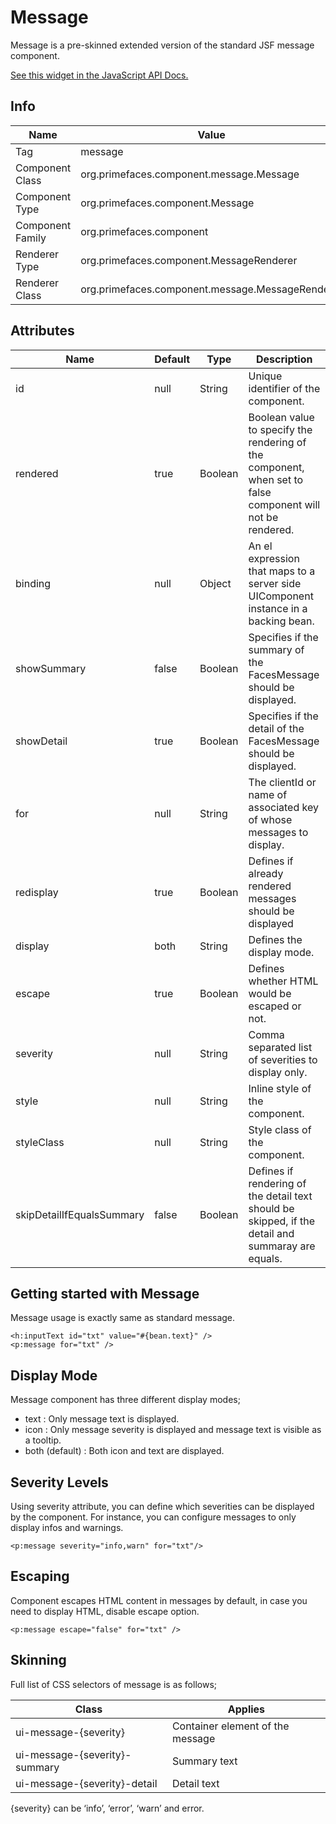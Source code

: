 # Message

Message is a pre-skinned extended version of the standard JSF message component.

[See this widget in the JavaScript API Docs.](../jsdocs/classes/src_PrimeFaces.PrimeFaces.widget.Message.html)

## Info

| Name | Value |
| --- | --- |
| Tag | message
| Component Class | org.primefaces.component.message.Message
| Component Type | org.primefaces.component.Message
| Component Family | org.primefaces.component |
| Renderer Type | org.primefaces.component.MessageRenderer
| Renderer Class | org.primefaces.component.message.MessageRenderer

## Attributes

| Name | Default | Type | Description |
| --- | --- | --- | --- |
id | null | String | Unique identifier of the component.
rendered | true | Boolean | Boolean value to specify the rendering of the component, when set to false component will not be rendered.
binding | null | Object | An el expression that maps to a server side UIComponent instance in a backing bean.
showSummary | false | Boolean | Specifies if the summary of the FacesMessage should be displayed.
showDetail | true | Boolean | Specifies if the detail of the FacesMessage should be displayed.
for | null | String | The clientId or name of associated key of whose messages to display.
redisplay | true | Boolean | Defines if already rendered messages should be displayed
display | both | String | Defines the display mode.
escape | true | Boolean | Defines whether HTML would be escaped or not.
severity | null | String | Comma separated list of severities to display only.
style | null | String | Inline style of the component.
styleClass | null | String | Style class of the component.
skipDetailIfEqualsSummary | false | Boolean | Defines if rendering of the detail text should be skipped, if the detail and summaray are equals.

## Getting started with Message
Message usage is exactly same as standard message.

```xhtml
<h:inputText id="txt" value="#{bean.text}" />
<p:message for="txt" />
```
## Display Mode
Message component has three different display modes;

- text : Only message text is displayed.
- icon : Only message severity is displayed and message text is visible as a tooltip.
- both (default) : Both icon and text are displayed.

## Severity Levels
Using severity attribute, you can define which severities can be displayed by the component. For
instance, you can configure messages to only display infos and warnings.

```xhtml
<p:message severity="info,warn" for="txt"/>
```
## Escaping
Component escapes HTML content in messages by default, in case you need to display HTML, disable
escape option.

```xhtml
<p:message escape="false" for="txt" />
```
## Skinning
Full list of CSS selectors of message is as follows;

| Class | Applies |
| --- | --- |
ui-message-{severity} | Container element of the message
ui-message-{severity}-summary | Summary text
ui-message-{severity}-detail | Detail text

{severity} can be ‘info’, ‘error’, ‘warn’ and error.


